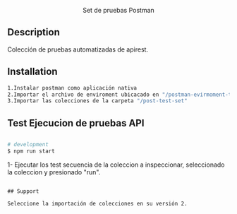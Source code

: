 <p align="center">
  Set de pruebas Postman
</p>

## Description

Colección de pruebas automatizadas de apirest.

## Installation

```bash
1.Instalar postman como aplicación nativa
2.Importar el archivo de enviroment ubicacado en "/postman-evirmoment-test"
3.Importar las colecciones de la carpeta "/post-test-set"
```
## Test Ejecucion de pruebas API 
## 
```bash
# development
$ npm run start
```
1- Ejecutar los test  secuencia de la coleccion a inspeccionar,  seleccionado la coleccion y presionado "run".
```

## Support

Seleccione la importación de colecciones en su versión 2.